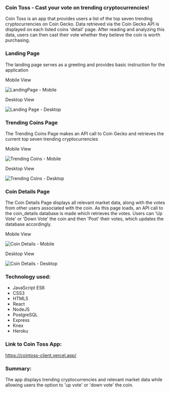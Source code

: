 ### Coin Toss - Cast your vote on trending cryptocurrencies!

Coin Toss is an app that provides users a list of the top seven trending cryptocurrencies on Coin Gecko. Data retrieved via the Coin Gecko API is displayed on each listed coins 'detail' page. After reading and analyzing this data, users can then cast their vote whether they believe the coin is worth purchasing.

### Landing Page

The landing page serves as a greeting and provides basic instruction for the application

Mobile View

![LandingPage - Mobile](https://user-images.githubusercontent.com/70976643/113894339-cf748600-97bf-11eb-96df-aadb74a90067.jpg)

Desktop View

![Landing Page - Desktop](https://user-images.githubusercontent.com/70976643/113894450-e915cd80-97bf-11eb-9f32-fc47910614e8.jpg)

### Trending Coins Page

The Trending Coins Page makes an API call to Coin Gecko and retrieves the current top seven trending cryptocurrencies

Mobile View

![Trending Coins - Mobile](https://user-images.githubusercontent.com/70976643/113894508-fa5eda00-97bf-11eb-8299-a5567bd1366f.jpg)

Desktop View

![Trending Coins - Desktop](https://user-images.githubusercontent.com/70976643/113894535-0185e800-97c0-11eb-99eb-6bb53f4b9e3e.jpg)

### Coin Details Page

The Coin Details Page displays all relevant market data, along with the votes from other users associated with the coin. As this page loads, an API call to the coin_details database is made which retrieves the votes. Users can 'Up Vote' or 'Down Vote' the coin and then 'Post' their votes, which updates the database accordingly.

Mobile View

![Coin Details - Mobile](https://user-images.githubusercontent.com/70976643/113894579-0e0a4080-97c0-11eb-9440-7d82276d9bad.jpg)

Desktop View

![Coin Details - Desktop](https://user-images.githubusercontent.com/70976643/113894608-15c9e500-97c0-11eb-8ec8-53981d839b4c.jpg)

### Technology used:

- JavaScript ES6
- CSS3
- HTML5
- React
- NodeJS
- PostgreSQL
- Express
- Knex
- Heroku

### Link to Coin Toss App:

https://cointoss-client.vercel.app/

### Summary:

The app displays trending cryptocurrencies and relevant market data while allowing users the option to 'up vote' or 'down vote' the coin.
